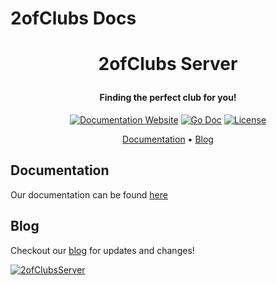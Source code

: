 # 2ofClubs Docs

<h1 align="center">
  <p align="center">2ofClubs Server</p>
  <h4 align="center">Finding the perfect club for you!</h4>
  <a href="https://2ofClubs.app><img src="https://avatars3.githubusercontent.com/u/64863952?s=400&u=293c427becbc89d1388ece6182462f14ad81d3a5&v=4" alt="2ofClubs"></a>
</h1>

<p align="center">
  <a href="https://2ofClubs.app"><img src="https://api.netlify.com/api/v1/badges/96222078-9b07-4beb-86fa-a982c73ba4cf/deploy-status" alt="Documentation Website"></a>
  <a href="https://godoc.org/github.com/2ofClubsApp/2ofClubs-Server"><img src="https://pkg.go.dev/badge/github.com/2ofClubsApp/2ofclubs-server?status.svg" alt="Go Doc"/></a>
  <a href="#License" alt="License"><img src="https://img.shields.io/badge/license-MIT-blue.svg" alt="License"/></a>
</p>

<p align="center">
  <a href="#documentation">Documentation</a> •
  <a href="#blog">Blog</a>
</p>

## Documentation
Our documentation can be found [here](https://2ofclubs.app/docs)

## Blog
Checkout our [blog](https://2ofclubs.app/blog) for updates and changes!

<a href="https://2ofClubs.app"><img src="https://user-images.githubusercontent.com/41246112/83603397-5d4d6800-a542-11ea-9dcd-3916bc86474d.png" alt="2ofClubsServer"/>
